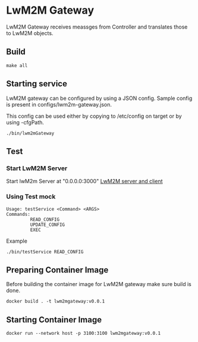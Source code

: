 # LwM2M Gateway

LwM2M Gateway receives meassges from Controller and translates those to LwM2M objects.

## Build

`make all`

## Starting service
LwM2M gateway can be configured by using a JSON config. Sample config is present in configs/lwm2m-gateway.json.

This config can be used either by copying to /etc/config on target or by using -cfgPath.

`./bin/lwm2mGateway`

## Test

### Start LwM2M Server

Start lwM2m Server at "0.0.0.0:3000"
[LwM2M server and client](https://github.com/ukama/ukamaOS/tree/main/distro/system/ukamaDM/dm)

### Using Test mock

``` Usage
Usage: testService <Command> <ARGS> 
Commands:
         READ_CONFIG 
         UPDATE_CONFIG 
         EXEC
```

Example

```
./bin/testService READ_CONFIG
```
## Preparing Container Image

Before building the container image for LwM2M gateway make sure build is done.

```
docker build . -t lwm2mgateway:v0.0.1
```

## Starting Container Image

```
docker run --network host -p 3100:3100 lwm2mgateway:v0.0.1
```